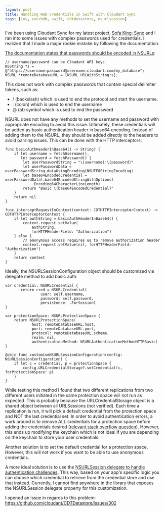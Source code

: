 ```yaml
---
layout: post
title: Handling Web Credentials in Swift with Cloudant Sync
tags: [ios, couchdb, swift, cdtdatastore, nsurlsession]
---
```

I've been using Cloudant Sync for my latest project, [Sofa King: Sync](http://pokstad.com/sofaking/) and I ran into some issues with complex passwords used for credentials. I realized that I made a major rookie mistake by following the documentation.

[The documentation states that passwords should be encoded in NSURLs](https://github.com/cloudant/CDTDatastore/blob/master/doc/replication-policies.md):

```
// username/password can be Cloudant API keys
NSString *s = @"https://username:password@username.cloudant.com/my_database";
NSURL *remoteDatabaseURL = [NSURL URLWithString:s];
```

This does not work with complex passwords that contain special delimiter tokens, such as:

- / (backslash) which is used to end the protocol and start the username.
- : (colon) which is used to end the username
- @ (at) symbol which is used to end the password

NSURL does not have any methods to set the username and password with appropriate encoding to avoid this issue. Ultimately, these credentials will be added as basic authentication header in base64 encoding. Instead of adding them to the NSURL, they should be added directly to the headers to avoid parsing issues. This can be done with the HTTP interceptors:

```
func basicAuthHeaderInBase64() -> String? {
	if let username = fetchUsername(),
	   let password = fetchPassword() {
        let userPasswordString = "\(username):\(password)"
        let userPasswordData = userPasswordString.dataUsingEncoding(NSUTF8StringEncoding)
        let base64EncodedCredential = userPasswordData!.base64EncodedStringWithOptions(
            .Encoding64CharacterLineLength)
        return "Basic \(base64EncodedCredential)"
    }
    return nil
}

func interceptRequestInContext(context: CDTHTTPInterceptorContext) -> CDTHTTPInterceptorContext {
    if let authString = basicAuthHeaderInBase64() {
        context.request.setValue(
            authString,
            forHTTPHeaderField: "Authorization")
    } else {
        // anonymous access requires us to remove authorization header
        context.request.setValue(nil, forHTTPHeaderField: "Authorization")
    }
    return context
}
```

Ideally, the NSURLSessionConfiguration object should be customized via delegate method to add basic auth:

```
var credential: NSURLCredential {
       return cred = NSURLCredential(
                user: self.username,
                password: self.password,
                persistence: .ForSession)
}    

var protectionSpace: NSURLProtectionSpace {
    return NSURLProtectionSpace(
            host: remoteDatabaseURL.host,
            port: remoteDatabaseURL.port,
            protocol: remoteDatabaseURL.scheme,
            realm: nil,
            authenticationMethod: NSURLAuthenticationMethodHTTPBasic)
}

@objc func customiseNSURLSessionConfiguration(config: NSURLSessionConfiguration) {
    if let c = credential, p = protectionSpace {
    	config.URLCredentialStorage?.setCredential(c, forProtectionSpace: p)
    }
}
```

While testing this method I found that two different replications from two different users initiated in the same protection space will not run as expected. This is probably because the URLCredentialStorage object is a shared object between all URLSessions (not verified). Each time a replication is run, it will pick a default credential from the protection space and NOT the last credential set. In order to avoid authentication errors, a work around is to remove ALL credentials for a protection space before adding the credentials desired ([relevant stack overflow question](http://stackoverflow.com/questions/13694559/cleaning-out-credentialsforprotectionspace-to-have-only-one-key-value-set-nsurl)). However, this ends up modifying the keychain which is not ideal if you are depending on the keychain to store your user credentials.

Another solution is to set the default credential for a protection space. However, this will not work if you want to be able to use anonymous credentials.

A more ideal solution is to use the [NSURLSession delegate to handle authentication challenges](https://developer.apple.com/library/ios/documentation/Cocoa/Conceptual/URLLoadingSystem/Articles/UsingNSURLSession.html#//apple_ref/doc/uid/TP40013509-SW16). This way, based on your app's specific logic you can choose which credential to retrieve from the credential store and use that instead. Currently, I cannot find anywhere in the library that exposes the NSURLSession delegate property for this customization.

I opened an issue in regards to this problem: https://github.com/cloudant/CDTDatastore/issues/302
